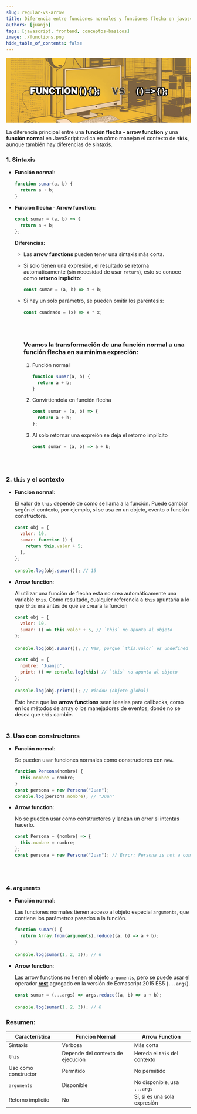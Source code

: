 ```yaml
---
slug: regular-vs-arrow
title: Diferencia entre funciones normales y funciones flecha en javascript
authors: [juanjo]
tags: [javascript, frontend, conceptos-basicos]
image: ./functions.png
hide_table_of_contents: false
---
```


![funciones JS](./functions.png)

La diferencia principal entre una **función flecha - arrow function** y una **función normal** en JavaScript <!-- truncate --> radica en cómo manejan el contexto de **`this`**, aunque también hay diferencias de sintaxis.

### 1. **Sintaxis**

- **Función normal**:

  ```javascript
  function sumar(a, b) {
    return a + b;
  }
  ```

- **Función flecha - Arrow function**:

  ```jsx showLineNumbers
  const sumar = (a, b) => {
    return a + b;
  };
  ```

  **Diferencias:**

  - Las **arrow functions** pueden tener una sintaxis más corta.
  - Si solo tienen una expresión, el resultado se retorna automáticamente (sin necesidad de usar `return`), esto se conoce como **retorno implícito**:
    ```jsx
    const sumar = (a, b) => a + b;
    ```
  - Si hay un solo parámetro, se pueden omitir los paréntesis:

    ```javascript
    const cuadrado = (x) => x * x;
    ```

    <br></br>

    ### Veamos la transformación de una función normal a una función flecha en su mínima expreción:

    1. Función normal

       ```javascript
       function sumar(a, b) {
         return a + b;
       }
       ```

    2. Convirtiendola en función flecha

       ```jsx showLineNumbers
       const sumar = (a, b) => {
         return a + b;
       };
       ```

    3. Al solo retornar una expreión se deja el retorno implícito

       ```jsx showLineNumbers
       const sumar = (a, b) => a + b;
       ```

  <br></br>

### 2. **`this` y el contexto**

- **Función normal**:

  El valor de `this` depende de cómo se llama a la función. Puede cambiar según el contexto, por ejemplo, si se usa en un objeto, evento o función constructora.

  ```javascript
  const obj = {
    valor: 10,
    sumar: function () {
      return this.valor + 5;
    },
  };

  console.log(obj.sumar()); // 15
  ```

- **Arrow function**:

  Al utilizar una función de flecha esta no crea automáticamente una variable `this`. Como resultado, cualquier referencia a `this` apuntaría a lo que `this` era antes de que se creara la función

  ```javascript
  const obj = {
    valor: 10,
    sumar: () => this.valor + 5, // `this` no apunta al objeto
  };

  console.log(obj.sumar()); // NaN, porque `this.valor` es undefined
  ```

  ```javascript
  const obj = {
    nombre: 'Juanjo',
    print: () => console.log(this) // `this` no apunta al objeto
  };

  console.log(obj.print()); // Window (objeto global)
  ```

  Esto hace que las **arrow functions** sean ideales para callbacks, como en los métodos de array o los manejadores de eventos, donde no se desea que `this` cambie.
  <br></br>

### 3. **Uso con constructores**

- **Función normal**:

  Se pueden usar funciones normales como constructores con `new`.

  ```javascript
  function Persona(nombre) {
    this.nombre = nombre;
  }
  const persona = new Persona("Juan");
  console.log(persona.nombre); // "Juan"
  ```

- **Arrow function**:

  No se pueden usar como constructores y lanzan un error si intentas hacerlo.

  ```javascript
  const Persona = (nombre) => {
    this.nombre = nombre;
  };
  const persona = new Persona("Juan"); // Error: Persona is not a constructor
  ```

  <br></br>

### 4. **`arguments`**

- **Función normal**:

  Las funciones normales tienen acceso al objeto especial `arguments`, que contiene los parámetros pasados a la función.

  ```javascript
  function sumar() {
    return Array.from(arguments).reduce((a, b) => a + b);
  }

  console.log(sumar(1, 2, 3)); // 6
  ```

- **Arrow function**:

  Las arrow functions no tienen el objeto `arguments`, pero se puede usar el operador [**rest**](https://developer.mozilla.org/es/docs/Web/JavaScript/Reference/Functions/rest_parameters) agregado en la versión de Ecmascript 2015 ES5 (`...args`).

  ```javascript
  const sumar = (...args) => args.reduce((a, b) => a + b);

  console.log(sumar(1, 2, 3)); // 6
  ```

### Resumen:

| Característica       | Función Normal                    | Arrow Function                |
| -------------------- | --------------------------------- | ----------------------------- |
| Sintaxis             | Verbosa                           | Más corta                     |
| `this`               | Depende del contexto de ejecución | Hereda el `this` del contexto |
| Uso como constructor | Permitido                         | No permitido                  |
| `arguments`          | Disponible                        | No disponible, usa `...args`  |
| Retorno implícito    | No                                | Sí, si es una sola expresión  |
